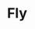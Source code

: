 ---
title: "Fly"
permalink: /spells/fly/
tags:
  - Spell
available_for:
  - Sorcerer
  - Warlock
  - Wizard
level: "3rd Level"
school: "Transmutation"
range: "Touch"
comp:
  - V
  - S
  - M
material: "a wing feather from any bird."
duration: "Up to 10 minutes"
concentration: true
description: |
  You touch a willing creature. The target gains a flying speed of 60 feet for the duration. When the spell ends, the target falls if it is still aloft, unless it can stop the fall.

  **At higher levels.** When you cast this spell using a spell slot of 4th level or higher, you can target one additional creature for each slot level above 3rd.
excerpt: "You touch a willing creature."
source: "Basic Rules"
---
